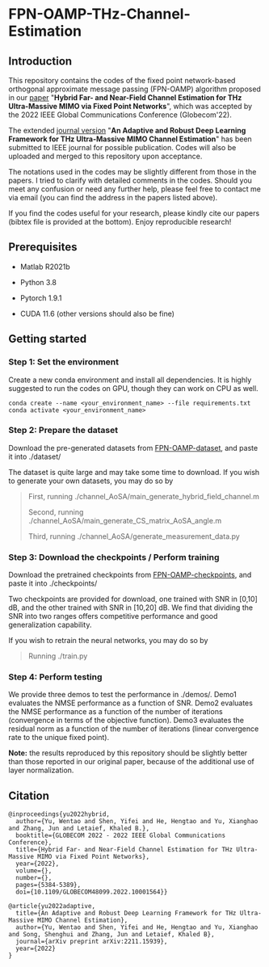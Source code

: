 # FPN-OAMP-THz-Channel-Estimation

## Introduction

This repository contains the codes of the fixed point network-based orthogonal approximate message passing (FPN-OAMP) algorithm proposed in our [paper](https://arxiv.org/pdf/2205.04944.pdf) "**Hybrid Far- and Near-Field Channel Estimation for THz Ultra-Massive MIMO via Fixed Point Networks**", which was accepted by the 2022 IEEE Global Communications Conference (Globecom'22). 

The extended [journal version](https://arxiv.org/pdf/2211.15939.pdf) "**An Adaptive and Robust Deep Learning Framework for THz Ultra-Massive MIMO Channel Estimation**" has been submitted to IEEE journal for possible publication. Codes will also be uploaded and merged to this repository upon acceptance. 

The notations used in the codes may be slightly different from those in the papers. I tried to clarify with detailed comments in the codes. Should you meet any confusion or need any further help, please feel free to contact me via email (you can find the address in the papers listed above). 

If you find the codes useful for your research, please kindly cite our papers (bibtex file is provided at the bottom). Enjoy reproducible research! 

## Prerequisites

- Matlab R2021b

- Python 3.8

- Pytorch 1.9.1

- CUDA 11.6 (other versions should also be fine)

## Getting started

### Step 1: Set the environment

Create a new conda environment and install all dependencies. It is highly suggested to run the codes on GPU, though they can work on CPU as well. 

```
conda create --name <your_environment_name> --file requirements.txt
conda activate <your_environment_name>
```

### Step 2:  Prepare the dataset

Download the pre-generated datasets from [FPN-OAMP-dataset](https://hkustconnect-my.sharepoint.com/:f:/g/personal/wyuaq_connect_ust_hk/EnjI6Aev9I5CpNCLdDTvaXQBef3i_gkapkmc8SFBRWsJYw?e=1fwI7o), and paste it into ./dataset/

The dataset is quite large and may take some time to download. If you wish to generate your own datasets, you may do so by

> First, running ./channel_AoSA/main_generate_hybrid_field_channel.m
> 
> Second, running  ./channel_AoSA/main_generate_CS_matrix_AoSA_angle.m
> 
> Third, running ./channel_AoSA/generate_measurement_data.py

### Step 3: Download the checkpoints / Perform training

Download the pretrained checkpoints from [FPN-OAMP-checkpoints](https://hkustconnect-my.sharepoint.com/:f:/g/personal/wyuaq_connect_ust_hk/EnHPxyogdzRIvz4oQsLBU1EBjmuR9dFlzeTX2CjTw1Rbkw?e=hy61F9), and paste it into ./checkpoints/

Two checkpoints are provided for download, one trained with SNR in [0,10] dB, and the other trained with SNR in [10,20] dB. We find that dividing the SNR into two ranges offers competitive performance and good generalization capability. 

If you wish to retrain the neural networks, you may do so by

> Running ./train.py

### Step 4: Perform testing

We provide three demos to test the performance in ./demos/. Demo1 evaluates the NMSE performance as a function of SNR. Demo2 evaluates the NMSE performance as a function of the number of iterations (convergence in terms of the objective function). Demo3 evaluates the residual norm as a function of the number of iterations (linear convergence rate to the unique fixed point). 

**Note:** the results reproduced by this repository should be slightly better than those reported in our original paper, because of the additional use of layer normalization. 

## Citation


```
@inproceedings{yu2022hybrid,
  author={Yu, Wentao and Shen, Yifei and He, Hengtao and Yu, Xianghao and Zhang, Jun and Letaief, Khaled B.},
  booktitle={GLOBECOM 2022 - 2022 IEEE Global Communications Conference}, 
  title={Hybrid Far- and Near-Field Channel Estimation for THz Ultra-Massive MIMO via Fixed Point Networks}, 
  year={2022},
  volume={},
  number={},
  pages={5384-5389},
  doi={10.1109/GLOBECOM48099.2022.10001564}}

@article{yu2022adaptive,
  title={An Adaptive and Robust Deep Learning Framework for THz Ultra-Massive MIMO Channel Estimation},
  author={Yu, Wentao and Shen, Yifei and He, Hengtao and Yu, Xianghao and Song, Shenghui and Zhang, Jun and Letaief, Khaled B},
  journal={arXiv preprint arXiv:2211.15939},
  year={2022}
}
```
